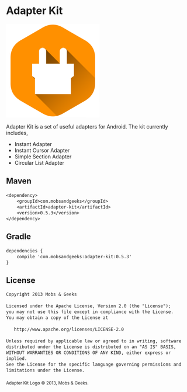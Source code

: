 Adapter Kit
===========
![Logo](logo.png)

Adapter Kit is a set of useful adapters for Android. The kit currently includes,

 - Instant Adapter
 - Instant Cursor Adapter
 - Simple Section Adapter
 - Circular List Adapter

Maven
---------------------
    <dependency>
        <groupId>com.mobsandgeeks</groupId>
        <artifactId>adapter-kit</artifactId>
        <version>0.5.3</version>
    </dependency>

Gradle
---------------------
    dependencies {
        compile 'com.mobsandgeeks:adapter-kit:0.5.3'
    }

License
-------

    Copyright 2013 Mobs & Geeks

    Licensed under the Apache License, Version 2.0 (the "License");
    you may not use this file except in compliance with the License.
    You may obtain a copy of the License at

       http://www.apache.org/licenses/LICENSE-2.0

    Unless required by applicable law or agreed to in writing, software
    distributed under the License is distributed on an "AS IS" BASIS,
    WITHOUT WARRANTIES OR CONDITIONS OF ANY KIND, either express or implied.
    See the License for the specific language governing permissions and
    limitations under the License.

<sub>Adapter Kit Logo © 2013, Mobs & Geeks.</sub>
